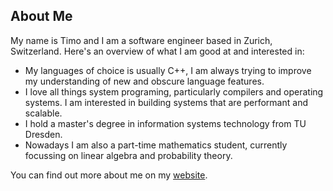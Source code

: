 ## About Me

My name is Timo and I am a software engineer based in Zurich, Switzerland. Here's an overview of what I am good at and interested in:

* My languages of choice is usually C++, I am always trying to improve my understanding of new and obscure language features.
* I love all things system programing, particularly compilers and operating systems. I am interested in building systems that are performant and scalable.
* I hold a master's degree in information systems technology from TU Dresden.
* Nowadays I am also a part-time mathematics student, currently focussing on linear algebra and probability theory.

You can find out more about me on my [website](https://Time0o.github.io).
